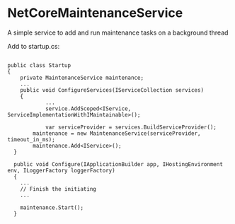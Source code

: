 # NetCoreMaintenanceService
A simple service to add and run maintenance tasks on a background thread


Add to startup.cs:

```

public class Startup
{
	private MaintenanceService maintenance;
	...
  	public void ConfigureServices(IServiceCollection services)
  	{
     		...
      		service.AddScoped<IService, ServiceImplementationWithIMaintainable>();
      
      		var serviceProvider = services.BuildServiceProvider();
		maintenance = new MaintenanceService(serviceProvider, timeout_in_ms);
		maintenance.Add<IService>();
  }

  public void Configure(IApplicationBuilder app, IHostingEnvironment env, ILoggerFactory loggerFactory)
  {
    ...
    // Finish the initiating
    ...
    
    maintenance.Start();
  }
```
